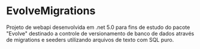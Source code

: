# EvolveMigrations
Projeto de webapi desenvolvida em .net 5.0 para fins de estudo do pacote "Evolve" destinado a controle de versionamento de banco de dados através de migrations e seeders utilizando arquivos de texto com SQL puro.
